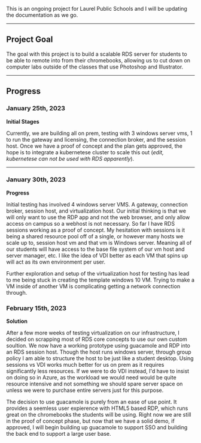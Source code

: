 This is an ongoing project for Laurel Public Schools and I will be updating the documentation as we go. 

---

## Project Goal

The goal with this project is to build a scalable RDS server for students to be able to remote into from their chromebooks, allowing us to cut down on computer labs
outside of the classes that use Photoshop and Illustrator.

---

## Progress

### January 25th, 2023

**Initial Stages**

Currently, we are building all on prem, testing with 3 windows server vms, 1 to run the gateway and licensing, the connection broker, and the session host. Once we have a proof of concept and the plan gets approved, the hope is to integrate a kubernetese cluster to scale this out (*edit, kubernetese can not be used with RDS apparently*). 

---

### January 30th, 2023

**Progress**

Initial testing has involved 4 windows server VMS. A gateway, connection broker, session host, and virtualization host. Our initial thinking is that we will only want to use the RDP app and not the web browser, and only allow access on campus so a webhost is not necessary. So far I have RDS sessions working as a proof of concept. My hesitation with sessions is it being a shared resource pool off of a single, or however many hosts we scale up to, session host vm and that vm is Windows server. Meaning all of our students will have access to the base file system of our vm host and server manager, etc. I like the idea of VDI better as each VM that spins up will act as its own environment per user. 

Further exploration and setup of the virtualization host for testing has lead to me being stuck in creating the template windows 10 VM. Trying to make a VM inside of another VM is complicating getting a network connection through.

### February 15th, 2023

**Solution**

After a few more weeks of testing virtualization on our infrastructure, I decided on scrapping most of RDS core concepts to use our own custom soultion. We now have a working prototype using guacamole and RDP into an RDS session host. Though the host runs windows server, through group policy I am able to structure the host to be just like a student desktop. Using sessions vs VDI works much better for us on prem as it requires significantly less resources. If we were to do VDI instead, I'd have to insist on doing so in Azure, as the workload we would need would be quite resource intensive and not something we should spare server space on unless we were to purchase entire servers just for this purpose. 

The decision to use guacamole is purely from an ease of use point. It provides a seemless user expierence with HTML5 based RDP, which runs great on the chromebooks the students will be using. Right now we are still in the proof of concept phase, but now that we have a solid demo, if approved, I will begin building up guacamole to support SSO and building the back end to support a large user base. 